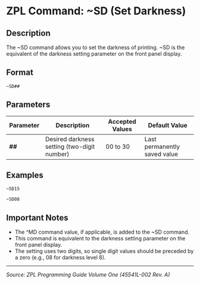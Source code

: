 # ZPL Command: ~SD (Set Darkness)

## Description
The ~SD command allows you to set the darkness of printing. ~SD is the equivalent of the darkness setting parameter on the front panel display.

## Format
```
~SD##
```

## Parameters
| Parameter | Description | Accepted Values | Default Value |
|-----------|-------------|----------------|---------------|
| **##** | Desired darkness setting (two-digit number) | 00 to 30 | Last permanently saved value |

## Examples
```
~SD15
```
```
~SD08
```

## Important Notes
- The ^MD command value, if applicable, is added to the ~SD command.
- This command is equivalent to the darkness setting parameter on the front panel display.
- The setting uses two digits, so single digit values should be preceded by a zero (e.g., 08 for darkness level 8).

---
*Source: ZPL Programming Guide Volume One (45541L-002 Rev. A)*